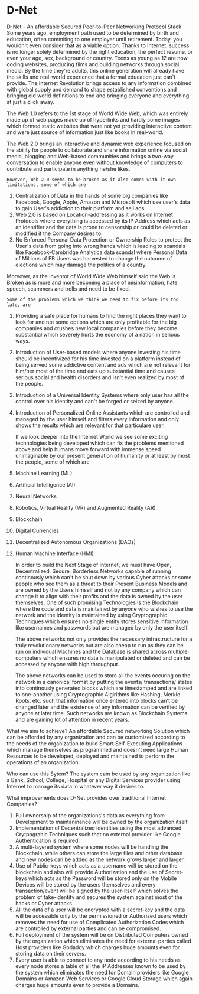 # D-Net
D-Net - An affordable Secured Peer-to-Peer Networking Protocol Stack
Some years ago, employment path used to be determined by birth and education, often commiting to one employer until retirement. Today, you wouldn't  	even consider that as a viable option. Thanks to Internet, success is no longer solely determined by the right education, the perfect resume, or even your age, sex, background or country. Teens as young as 12 are now coding websites, producing films and building networks through social media. By the time they're adults, this online generation will already have the skills and real-world experience that a formal education just can't provide. The Internet Revolution brings access to any information combined with global supply and demand to shape established conventions and bringing old world definitions to end and bringing everyone and everything at just a click away. 

The Web 1.0 refers to the 1st stage of World Wide Web, which was entirely made up of web pages made up of hyperlinks and hardly some images which formed static websites that were not yet providing interactive content and were just source of information just like books in real-world.

The Web 2.0 brings an interactive and dynamic web experience focused on the ability for people to collaborate and share information online via social media, blogging and Web-based communities and brings a two-way conversation to enable anyone even without knowledge of computers to contribute and participate in anything he/she likes. 

	However, Web 2.0 seems to be broken as it also comes with it own limitations, some of which are
1. Centralization of Data in the hands of some big companies like Facebook, Google, Apple, Amazon and Microsoft which use user's data to gain User's addiction to their platform and sell ads.
2. Web 2.0 is based on Location-addressing as it works on Internet Protocols where everything is accessed by its IP Address which acts as an identifier and the data is prone to censorship or could be deleted or modified if the Company desires to.
3. No Enforced Personal Data Protection or Ownership Rules to protect the User's data from going into wrong hands which is leading to scandals like  Facebook-Cambridge Analytica data scandal where Personal Data of Millions of FB Users was harvested to change the outcome of elections which may damage the politics of a country.

Moreover, as the Inventor of World Wide Web himself said the Web is Broken as is more and more becoming a place of misinformation, hate speech, scammers and trolls and need to be fixed.

	Some of the problems which we think we need to fix before its too late, are
1. Providing a safe place for humans to find the right places they want to look for and not some options which are only profitable for the big companies and crushes new local companies before they  become substantial which severely hurts the economy of a nation in serious ways.
2. Introduction of User-based models where anyone investing his time should be incentivized for his time invested on a platform instead of being served some addictive content and ads which are not relevant for him/her most of the time and eats up substantial time and causes serious social and health disorders and isn't even realized by most of the people. 
3. Introduction of a Universal Identity Systems where only user has all the control over his identity and can't be forged or seized by anyone.
4. Introduction of Personalized Online Assistants which are controlled and managed by the user himself and filters every information and only shows the results which are relevant for that particulare user. 

	If we look deeper into the Internet World we see some exciting technologies being developed which can fix the problems mentioned above and help humans move forward with immense speed unimaginable by our present generation of humanity or at least by most the people, some of which are
1. Machine Learning (ML)
2. Artificial Intelligence (AI)
3. Neural Networks
4. Robotics, Virtual Reality (VR) and Augmented Reality (AR)
5. Blockchain
6. Digital Currencies 
7. Decentralized Autonomous Organizations (DAOs) 
8. Human Machine Interface (HMI)

	In order to build the Next Stage of Internet, we must have Open, Decentralized, Secure, Borderless Networks capable of running continously which can't be shut down by various Cyber attacks or some people who see them as a threat to their Present Business Models and are owned by the Users himself and not by any company which can change it to align with their profits and the data is owned by the user themselves.
	One of such promising Technologies is the Blockchain where the code and data is maintained by anyone who wishes to use the network and the identity is maintained by using Cryptographic Techniques which ensures no single entity stores sensitive information like usernames and passwords but are managed by only the user itself.

	The above networks not only provides the necessary infrastructure for a truly revolutionary networks but are also cheap to run as they can be run on individual Machines and the Database is shared across multiple computers which ensures no data is manipulated or deleted and can be accessed by anyone with high throughput.

	The above networks can be used to store all the events occuring on the network in a canonical format by putting the events/ transactions/ states into continously generated blocks which are timestamped and are linked to one-another using Cryptographic Algirithms like Hashing, Merkle Roots, etc. such that information once entered into blocks can't be changed later and the existence of any information can be verified by anyone at later time. Such networks are known as Blockchain Systems and are gaining lot of attention in recent years.  

What we aim to achieve?
An affordable Secured networking Solution which can be afforded by any organization and can be customized according to the needs of the organization to build Smart Self-Executing Applications which manage themselves as programmed and doesn't need large Human Resources to be developed, deployed and maintained to perform the operations of an organization.

Who can use this Sytem?
The system cam be used by any organization like a Bank, School, College, Hospital or any Digital Services provider using Internet to manage its data in whatever way it desires to.

What improvements does D-Net provides over traditional Internet Companies?
1. Full ownership of the organizations's data as everything from Development to maintaninance will be owned by the organization itself.
2. Implementation of Decentralized identities using the most advanced Crytpograhic Techniques such that no external provider like Google Authentication is required.
3. A multi-layered system where some nodes will be handling the Blockchain, while others can store the large files and other database and new nodes can be added as the network grows larger and larger. 
4. Use of Public-keys which acts as a username will be stored on the blockchain and also will provide Authorization and the use of Secret-keys which acts as the Password will be stored only on the Mobile Devices will be stored by the users themselves and every transaction/event will be signed by the user-itself which solves the problem of fake-identity and secures the system against most of the hacks or Cyber attacks.
5. All the data of a user will be encrypted with a secret-key and the data will be accessible only by the permissioned or Authorized users which removes the need for use of Complicated Authorization Codes which are controlled by external parties and can be compromised.
6. Full deployment of the system will be on Distributed Computers owned by the organization which eliminates the need for external parties called Host providers like Godaddy which charges huge amounts even for storing data on their servers.
7. Every user is able to connect to any node according to his needs as every node stores a table of all the IP Addresses known to be used by the system which eliminates the need for Domain providers like Google Domains or Amazon Web Services or Google Cloud Storage which again charges huge amounts even to provide a Domains.
 

 
